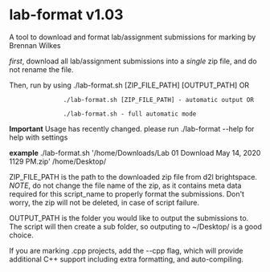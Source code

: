 # lab-format v1.03
A tool to download and format lab/assignment submissions for marking by Brennan Wilkes

*first*, download all lab/assignment submissions into a *single* zip file, and do not rename the file.

Then, run by using ./lab-format.sh [ZIP_FILE_PATH] [OUTPUT_PATH] OR

                   ./lab-format.sh [ZIP_FILE_PATH] - automatic output OR
				   
                   ./lab-format.sh - full automatic mode

**Important**
Usage has recently changed. please run ./lab-format --help for help with settings

**example**
./lab-format.sh '/home/Downloads/Lab 01 Download May 14, 2020 1129 PM.zip' /home/Desktop/

ZIP_FILE_PATH is the path to the downloaded zip file from d2l brightspace. *NOTE*, do
not change the file name of the zip, as it contains meta data required for this script_name
to properly format the submissions. Don't worry, the zip will not be deleted, in case of script failure.

OUTPUT_PATH is the folder you would like to output the submissions to.
The script will then create a sub folder, so outputing to ~/Desktop/ is a good choice.

If you are marking .cpp projects, add the --cpp flag, which
will provide additional C++ support including extra formatting, and auto-compiling.
